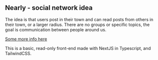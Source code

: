 ## Nearly - social network idea
The idea is that users post in their town and can read posts from others in their town, or a larger radius. There are no groups or specific topics, the goal is communication between people around us.

[Some more info here](https://sfz697z4h25q.umso.co/)

This is a basic, read-only front-end made with NextJS in Typescript, and TailwindCSS.